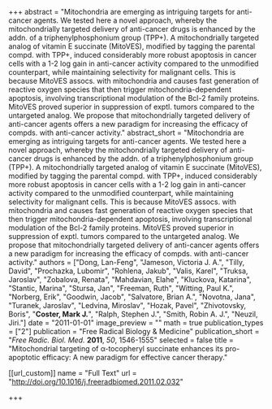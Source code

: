 +++
abstract = "Mitochondria are emerging as intriguing targets for anti-cancer agents.  We tested here a novel approach, whereby the mitochondrially targeted delivery of anti-cancer drugs is enhanced by the addn. of a triphenylphosphonium group (TPP+).  A mitochondrially targeted analog of vitamin E succinate (MitoVES), modified by tagging the parental compd. with TPP+, induced considerably more robust apoptosis in cancer cells with a 1-2 log gain in anti-cancer activity compared to the unmodified counterpart, while maintaining selectivity for malignant cells.  This is because MitoVES assocs. with mitochondria and causes fast generation of reactive oxygen species that then trigger mitochondria-dependent apoptosis, involving transcriptional modulation of the Bcl-2 family proteins.  MitoVES proved superior in suppression of exptl. tumors compared to the untargeted analog.  We propose that mitochondrially targeted delivery of anti-cancer agents offers a new paradigm for increasing the efficacy of compds. with anti-cancer activity."
abstract_short = "Mitochondria are emerging as intriguing targets for anti-cancer agents.  We tested here a novel approach, whereby the mitochondrially targeted delivery of anti-cancer drugs is enhanced by the addn. of a triphenylphosphonium group (TPP+).  A mitochondrially targeted analog of vitamin E succinate (MitoVES), modified by tagging the parental compd. with TPP+, induced considerably more robust apoptosis in cancer cells with a 1-2 log gain in anti-cancer activity compared to the unmodified counterpart, while maintaining selectivity for malignant cells.  This is because MitoVES assocs. with mitochondria and causes fast generation of reactive oxygen species that then trigger mitochondria-dependent apoptosis, involving transcriptional modulation of the Bcl-2 family proteins.  MitoVES proved superior in suppression of exptl. tumors compared to the untargeted analog.  We propose that mitochondrially targeted delivery of anti-cancer agents offers a new paradigm for increasing the efficacy of compds. with anti-cancer activity."
authors = ["Dong, Lan-Feng", "Jameson, Victoria J. A.", "Tilly, David", "Prochazka, Lubomir", "Rohlena, Jakub", "Valis, Karel", "Truksa, Jaroslav", "Zobalova, Renata", "Mahdavian, Elahe", "Kluckova, Katarina", "Stantic, Marina", "Stursa, Jan", "Freeman, Ruth", "Witting, Paul K.", "Norberg, Erik", "Goodwin, Jacob", "Salvatore, Brian A.", "Novotna, Jana", "Turanek, Jaroslav", "Ledvina, Miroslav", "Hozak, Pavel", "Zhivotovsky, Boris", "**Coster, Mark J.**", "Ralph, Stephen J.", "Smith, Robin A. J.", "Neuzil, Jiri."]
date = "2011-01-01"
image_preview = ""
math = true
publication_types = ["2"]
publication = "Free Radical Biology & Medicine"
publication_short = "_Free Radic. Biol. Med._ **2011**, _50_, 1546-1555"
selected = false
title = "Mitochondrial targeting of α-tocopheryl succinate enhances its pro-apoptotic efficacy: A new paradigm for effective cancer therapy."

[[url_custom]]
  name = "Full Text"
  url = "http://doi.org/10.1016/j.freeradbiomed.2011.02.032"


+++
